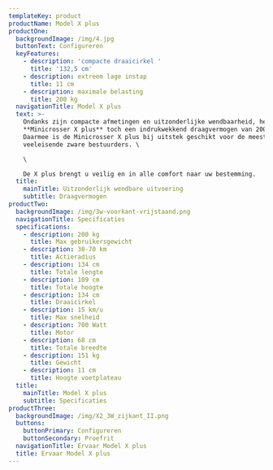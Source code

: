 ```yaml
---
templateKey: product
productName: Model X plus
productOne:
  backgroundImage: /img/4.jpg
  buttonText: Configureren
  keyFeatures:
    - description: 'compacte draaicirkel '
      title: '132,5 cm'
    - description: extreem lage instap
      title: 11 cm
    - description: maximale belasting
      title: 200 kg
  navigationTitle: Model X plus
  text: >-
    Ondanks zijn compacte afmetingen en uitzonderlijke wendbaarheid, heeft de
    **Minicrosser X plus** toch een indrukwekkend draagvermogen van 200 kg.
    Daarmee is de Minicrosser X plus bij uitstek geschikt voor de meest
    veeleisende zware bestuurders. \

    \

    De X plus brengt u veilig en in alle comfort naar uw bestemming.
  title:
    mainTitle: Uitzonderlijk wendbare uitvoering
    subtitle: Draagvermogen
productTwo:
  backgroundImage: /img/3w-voorkant-vrijstaand.png
  navigationTitle: Specificaties
  specifications:
    - description: 200 kg
      title: Max gebruikersgewicht
    - description: 30-70 km
      title: Actieradius
    - description: 134 cm
      title: Totale lengte
    - description: 109 cm
      title: Totale hoogte
    - description: 134 cm
      title: Draaicirkel
    - description: 15 km/u
      title: Max snelheid
    - description: 700 Watt
      title: Motor
    - description: 68 cm
      title: Totale breedte
    - description: 151 kg
      title: Gewicht
    - description: 11 cm
      title: Hoogte voetplateau
  title:
    mainTitle: Model X plus
    subtitle: Specificaties
productThree:
  backgroundImage: /img/X2_3W_zijkant_II.png
  buttons:
    buttonPrimary: Configureren
    buttonSecondary: Proefrit
  navigationTitle: Ervaar Model X plus
  title: Ervaar Model X plus
---
```


